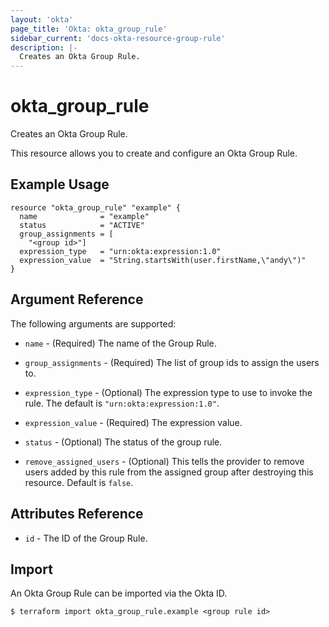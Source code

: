 ```yaml
---
layout: 'okta' 
page_title: 'Okta: okta_group_rule' 
sidebar_current: 'docs-okta-resource-group-rule' 
description: |-
  Creates an Okta Group Rule.
---
```


# okta_group_rule

Creates an Okta Group Rule.

This resource allows you to create and configure an Okta Group Rule.

## Example Usage

```hcl
resource "okta_group_rule" "example" {
  name              = "example"
  status            = "ACTIVE"
  group_assignments = [
    "<group id>"]
  expression_type   = "urn:okta:expression:1.0"
  expression_value  = "String.startsWith(user.firstName,\"andy\")"
}
```

## Argument Reference

The following arguments are supported:

- `name` - (Required) The name of the Group Rule.

- `group_assignments` - (Required) The list of group ids to assign the users to.

- `expression_type` - (Optional) The expression type to use to invoke the rule. The default
  is `"urn:okta:expression:1.0"`.

- `expression_value` - (Required) The expression value.

- `status` - (Optional) The status of the group rule.

- `remove_assigned_users` - (Optional) This tells the provider to remove users added by this rule from the assigned
  group after destroying this resource. Default is `false`.

## Attributes Reference

- `id` - The ID of the Group Rule.

## Import

An Okta Group Rule can be imported via the Okta ID.

```
$ terraform import okta_group_rule.example <group rule id>
```
